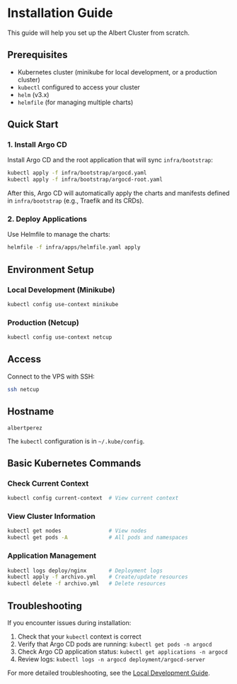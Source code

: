 # Installation Guide

This guide will help you set up the Albert Cluster from scratch.

## Prerequisites

- Kubernetes cluster (minikube for local development, or a production cluster)
- `kubectl` configured to access your cluster
- `helm` (v3.x)
- `helmfile` (for managing multiple charts)

## Quick Start

### 1. Install Argo CD

Install Argo CD and the root application that will sync `infra/bootstrap`:

```bash
kubectl apply -f infra/bootstrap/argocd.yaml
kubectl apply -f infra/bootstrap/argocd-root.yaml
```

After this, Argo CD will automatically apply the charts and manifests defined in `infra/bootstrap` (e.g., Traefik and its CRDs).

### 2. Deploy Applications

Use Helmfile to manage the charts:

```bash
helmfile -f infra/apps/helmfile.yaml apply
```

## Environment Setup

### Local Development (Minikube)

```bash
kubectl config use-context minikube
```

### Production (Netcup)

```bash
kubectl config use-context netcup
```

## Access

Connect to the VPS with SSH:

```bash
ssh netcup
```

## Hostname
`albertperez`

The `kubectl` configuration is in `~/.kube/config`.

## Basic Kubernetes Commands

### Check Current Context
```bash
kubectl config current-context  # View current context
```

### View Cluster Information
```bash
kubectl get nodes               # View nodes
kubectl get pods -A             # All pods and namespaces
```

### Application Management
```bash
kubectl logs deploy/nginx       # Deployment logs
kubectl apply -f archivo.yml    # Create/update resources
kubectl delete -f archivo.yml   # Delete resources
```

## Troubleshooting

If you encounter issues during installation:

1. Check that your `kubectl` context is correct
2. Verify that Argo CD pods are running: `kubectl get pods -n argocd`
3. Check Argo CD application status: `kubectl get applications -n argocd`
4. Review logs: `kubectl logs -n argocd deployment/argocd-server`

For more detailed troubleshooting, see the [Local Development Guide](minikube-local.md). 